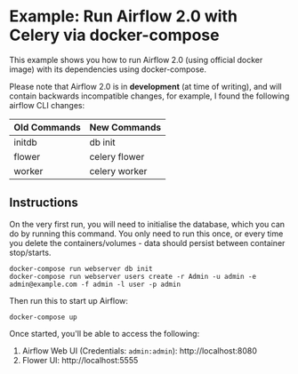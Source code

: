 # Example: Run Airflow 2.0 with Celery via docker-compose

This example shows you how to run Airflow 2.0 (using official docker image) with its dependencies using docker-compose.

Please note that Airflow 2.0 is in **development** (at time of writing), and will contain backwards incompatible changes,
for example, I found the following airflow CLI changes:

| Old Commands | New Commands  |
|--------------|---------------|
| initdb       | db init       |
| flower       | celery flower |
| worker       | celery worker |

## Instructions

On the very first run, you will need to initialise the database, which you can do by running this command. You only need
to run this once, or every time you delete the containers/volumes - data should persist between container stop/starts.
```
docker-compose run webserver db init
docker-compose run webserver users create -r Admin -u admin -e admin@example.com -f admin -l user -p admin
```

Then run this to start up Airflow:
```
docker-compose up
```

Once started, you'll be able to access the following:
1. Airflow Web UI (Credentials: `admin:admin`): http://localhost:8080
1. Flower UI: http://localhost:5555
